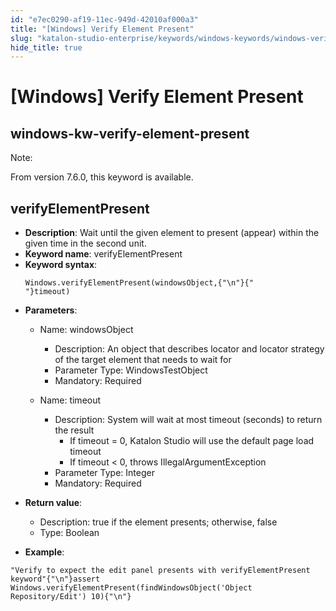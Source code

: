 ```yaml
---
id: "e7ec0290-af19-11ec-949d-42010af000a3"
title: "[Windows] Verify Element Present"
slug: "katalon-studio-enterprise/keywords/windows-keywords/windows-verify-element-present"
hide_title: true
---
```


# <a id="id_0" class="anchor_top_offset"/><a id="ariaid-title1" class="anchor_top_offset"/>[Windows] Verify Element Present

  

## <a id="id_0__id" class="anchor_top_offset"/>windows-kw-verify-element-present

              
<div xmlns="http://www.w3.org/1999/xhtml" className="note note note_note"><span className="note__title">Note:</span> 
  <p className="p">From version 7.6.0, this keyword is available.</p>
</div>
      
  

## <a id="id_0__id_1" class="anchor_top_offset"/>verifyElementPresent

              
<ul xmlns="http://www.w3.org/1999/xhtml" className="ul">   <li className="li">     <strong className="ph b">Description</strong>: Wait until the given element to     present (appear) within the given time in the second unit.</li>   <li className="li">     <strong className="ph b">Keyword name</strong>: verifyElementPresent</li>   <li className="li">     <strong className="ph b">Keyword syntax</strong>:     <pre className="pre codeblock"><code>Windows.verifyElementPresent(windowsObject,{"\n"}{"               "}timeout)</code></pre>   </li>   <li className="li">     <p className="p">       <strong className="ph b">Parameters</strong>:</p>     <ul className="ul">       <li className="li">         <p className="p">Name: windowsObject</p>         <ul className="ul">           <li className="li">Description: An object that describes locator and locator             strategy of the target element that needs to wait for</li>           <li className="li">Parameter Type: WindowsTestObject</li>           <li className="li">Mandatory: Required</li>         </ul>       </li>       <li className="li">         <p className="p">Name: timeout</p>         <ul className="ul">           <li className="li">Description: System will wait at most timeout (seconds) to             return the result              <ul className="ul">               <li className="li">If timeout = 0, Katalon Studio will use the default page load                 timeout</li>               <li className="li">If timeout &lt; 0, throws IllegalArgumentException</li>             </ul>           </li>           <li className="li">Parameter Type: Integer</li>           <li className="li">Mandatory: Required</li>         </ul>       </li>     </ul>   </li>   <li className="li">     <p className="p">       <strong className="ph b">Return value</strong>:</p>     <ul className="ul">       <li className="li">Description: true if the element presents; otherwise,         false</li>       <li className="li">Type: Boolean</li>     </ul>   </li>   <li className="li">     <p className="p">       <strong className="ph b">Example</strong>:</p>   </li> </ul> 
              
<pre xmlns="http://www.w3.org/1999/xhtml" className="pre codeblock"><code>"Verify to expect the edit panel presents with verifyElementPresent keyword"{"\n"}assert Windows.verifyElementPresent(findWindowsObject('Object Repository/Edit') 10){"\n"}</code></pre> 
            

